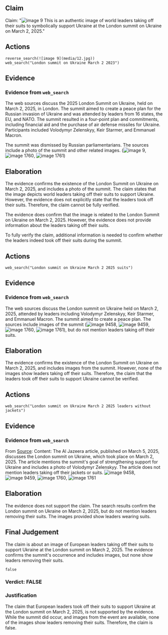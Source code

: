 ## Claim
Claim: "![image 9](media/12.jpg) This is an authentic image of world leaders taking off their suits to symbolically support Ukraine at the London summit on Ukraine on March 2, 2025."

## Actions
```
reverse_search(![image 9](media/12.jpg))
web_search("London summit on Ukraine March 2 2023")
```

## Evidence
### Evidence from `web_search`
The web sources discuss the 2025 London Summit on Ukraine, held on March 2, 2025, in London. The summit aimed to create a peace plan for the Russian invasion of Ukraine and was attended by leaders from 16 states, the EU, and NATO. The summit resulted in a four-point plan and commitments, including financial aid and the purchase of air defense missiles for Ukraine. Participants included Volodymyr Zelenskyy, Keir Starmer, and Emmanuel Macron.

The summit was dismissed by Russian parliamentarians. The sources include a photo of the summit and other related images. (![image 9](media/12.jpg), ![image 1760](media/2025-08-07_19-05-1754593501-202220.jpg), ![image 1761](media/2025-08-07_19-05-1754593510-965201.jpg))


## Elaboration
The evidence confirms the existence of the London Summit on Ukraine on March 2, 2025, and includes a photo of the summit. The claim states that the image depicts world leaders taking off their suits to support Ukraine. However, the evidence does not explicitly state that the leaders took off their suits. Therefore, the claim cannot be fully verified.

The evidence does confirm that the image is related to the London Summit on Ukraine on March 2, 2025. However, the evidence does not provide information about the leaders taking off their suits.

To fully verify the claim, additional information is needed to confirm whether the leaders indeed took off their suits during the summit.


## Actions
```
web_search("London summit on Ukraine March 2 2025 suits")
```

## Evidence
### Evidence from `web_search`
The web sources discuss the London summit on Ukraine held on March 2, 2025, attended by leaders including Volodymyr Zelenskyy, Keir Starmer, and Emmanuel Macron. The summit aimed to create a peace plan. The sources include images of the summit (![image 9458](media/2025-08-30_22-08-1756591726-097109.jpg), ![image 9459](media/2025-08-30_22-08-1756591727-421555.jpg), ![image 1760](media/2025-08-07_19-05-1754593501-202220.jpg), ![image 1761](media/2025-08-07_19-05-1754593510-965201.jpg)), but do not mention leaders taking off their suits.


## Elaboration
The evidence confirms the existence of the London Summit on Ukraine on March 2, 2025, and includes images from the summit. However, none of the images show leaders taking off their suits. Therefore, the claim that the leaders took off their suits to support Ukraine cannot be verified.


## Actions
```
web_search("London summit on Ukraine March 2 2025 leaders without jackets")
```

## Evidence
### Evidence from `web_search`
From [Source](https://www.aljazeera.com/news/2025/3/5/what-is-ukraines-new-peace-plan-that-zelenskyy-presented-to-trump): 
Content: The Al Jazeera article, published on March 5, 2025, discusses the London summit on Ukraine, which took place on March 2, 2025. The article mentions the summit's goal of strengthening support for Ukraine and includes a photo of Volodymyr Zelenskyy. The article does not mention leaders taking off their jackets or suits. ![image 9458](media/2025-08-30_22-08-1756591726-097109.jpg), ![image 9459](media/2025-08-30_22-08-1756591727-421555.jpg), ![image 1760](media/2025-08-07_19-05-1754593501-202220.jpg), ![image 1761](media/2025-08-07_19-05-1754593510-965201.jpg)


## Elaboration
The evidence does not support the claim. The search results confirm the London summit on Ukraine on March 2, 2025, but do not mention leaders removing their suits. The images provided show leaders wearing suits.


## Final Judgement
The claim is about an image of European leaders taking off their suits to support Ukraine at the London summit on March 2, 2025. The evidence confirms the summit's occurrence and includes images, but none show leaders removing their suits.

`false`

### Verdict: FALSE

### Justification
The claim that European leaders took off their suits to support Ukraine at the London summit on March 2, 2025, is not supported by the evidence. While the summit did occur, and images from the event are available, none of the images show leaders removing their suits. Therefore, the claim is false.
